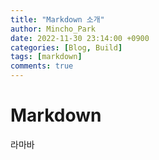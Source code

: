 ```yaml
---
title: "Markdown 소개"
author: Mincho_Park
date: 2022-11-30 23:14:00 +0900
categories: [Blog, Build]
tags: [markdown]
comments: true
---
```


# Markdown
라마바